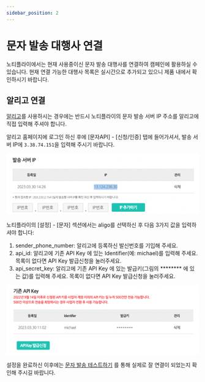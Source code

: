```yaml
---
sidebar_position: 2
---
```


# 문자 발송 대행사 연결

노티플라이에서는 현재 사용중이신 문자 발송 대행사를 연결하여 캠페인에 활용하실 수 있습니다. 현재 연결 가능한 대행사 목록은 실시간으로 추가되고 있으니 제품 내에서 확인하시기 바랍니다. 

## 알리고 연결

[알리고](https://smartsms.aligo.in/admin/api/info.html)를 사용하시는 경우에는 반드시 노티플라이의 문자 발송 서버 IP 주소를 알리고에 직접 입력해 주셔야 합니다.

알리고 홈페이지에 로그인 하신 후에 [문자API] - [신청/인증] 탭에 들어가셔서, 발송 서버 IP에 `3.38.74.151`을 입력해 주시기 바랍니다.

![Aligo IP address settings](./img/text_message_ip_address.png)

노티플라이의 [설정] - [문자] 섹션에서는 aligo를 선택하신 후 다음 3가지 값을 입력하셔야 합니다:
1. sender_phone_number: 알리고에 등록하신 발신번호를 기입해 주세요.
2. api_id: 알리고에 기존 API Key 에 있는 Identifier(예: michael)를 입력해 주세요. 목록이 없다면 API Key 발급신청을 눌러주세요.
3. api_secret_key: 알리고에 기존 API Key 에 있는 발급키(그림의 ******** 에 있는 값)를 입력해 주세요. 목록이 없다면 API Key 발급신청을 눌러주세요.

![Aligo API key information](./img/text_message_aligo_api_key.png)

설정을 완료하신 이후에는 [문자 발송 테스트하기](/ko/user-guide/text-message/guide#문자-발송-테스트하기) 를 통해 실제로 잘 연결이 되었는지 확인해 주시길 바랍니다.

